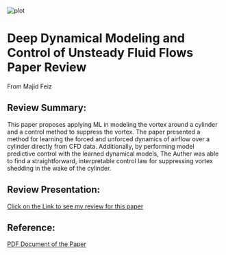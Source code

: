 ![plot](vortex.gif)

# Deep Dynamical Modeling and Control of Unsteady Fluid Flows Paper Review
From Majid Feiz

## Review Summary:
This paper proposes applying ML in modeling the vortex around a cylinder and a control method to suppress the vortex. The paper presented a method for learning the forced and unforced dynamics of airflow over a cylinder directly from CFD data. Additionally, by performing model predictive control with the learned dynamical models, The Auther was able to find a straightforward, interpretable control law for suppressing
vortex shedding in the wake of the cylinder.

## Review Presentation:
[Click on the Link to see my review for this paper](https://kaltura.uconn.edu/media/Deep+Dynamical+Modeling+and+Control+of+Unsteady+Fluid+Flows/1_aue9a2x3)

## Reference:
<a href="https://github.com/majfeizatgmaildotcom/Deep-Dynamical-Modeling-and-Control-of-Unsteady-Fluid-Flows/blob/049b074b12a6cf74e08d55f3a8dad2f12686cf54/NeurIPS-2018-deep-dynamical-modeling-and-control-of-unsteady-fluid-flows-Paper.pdf">PDF Document of the Paper</a>
